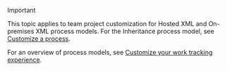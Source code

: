 <!---
<b>Team Services | TFS 2017 | TFS 2015 | TFS 2013</b> 
--> 

>[!IMPORTANT]  
>This topic applies to team project customization for Hosted XML and On-premises XML process models. For the Inheritance process model, see [Customize a process](/vsts/work/process/customize-process).
>
>For an overview of process models, see [Customize your work tracking experience](/vsts/work/customize/customize-work).  


